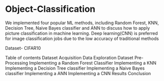 # Object-Classification

We implemented four popular ML methods, including Random Forest, KNN, Decision Tree, Naive Bayes classifier and ANN
to discuss how to apply picture classification in machine learning. Deep learning(CNN) is preferred for image classification jobs 
due to the low accuracy of traditional methods

Dataset- CIFAR10

Table of contents
Dataset Acquisition
Data Exploration
Dataset Pre-Processing
Implementing a Random Forest Classifier
Implementing a KNN
Implementing a Decision Tree classifier
Implementing a Naive Bayes classifier
Implementing a ANN
Implementing a CNN
Results
Conclusion

